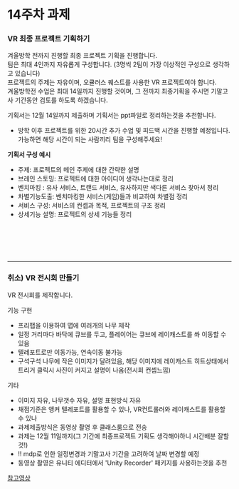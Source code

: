 # 14주차 과제

### VR 최종 프로젝트 기획하기

겨울방학 전까지 진행할 최종 프로젝트 기획을 진행합니다.<br>
팀은 최대 4인까지 자유롭게 구성합니다. (3명씩 2팀이 가장 이상적인 구성으로 생각하고 있습니다)<br>
프로젝트의 주제는 자유이며, 오큘러스 퀘스트를 사용한 VR 프로젝트여야 합니다.<br>
겨울방학전 수업은 최대 14일까지 진행할 것이며, 그 전까지 최종기획을 주시면 기말고사 기간동안 검토를 하도록 하겠습니다.

기획서는 12월 14일까지 제출하며 기획서는 ppt파일로 정리하는것을 추천합니다.

+ 방학 이후 프로젝트를 위한 20시간 추가 수업 및 피드백 시간을 진행할 예정입니다. 가능하면 해당 시간이 되는 사람끼리 팀을 구성해주세요!

<b>기획서 구성 예시</b>

- 주제: 프로젝트의 메인 주제에 대한 간략한 설명
- 브레인 스토밍: 프로젝트에 대한 아이디어 생각나는대로 정리
- 벤치마킹 : 유사 서비스, 트랜드 서비스, 유사하지만 색다른 서비스 찾아서 정리
- 차별기능도출: 벤치마킹한 서비스(게임)들과 비교하여 차별점 정리
- 서비스 구성: 서비스의 컨셉과 목적, 프로젝트의 구조 정리
- 상세기능 설명: 프로젝트의 상세 기능들 정리

<br><br><br><br>

---

### 취소) VR 전시회 만들기

VR 전시회를 제작합니다.

기능 구현
- 프리팹을 이용하여 맵에 여러개의 나무 제작
- 일정 거리마다 바닥에 큐브를 두고, 플레이어는 큐브에 레이캐스트를 쏴 이동할 수 있음
- 텔레포트로만 이동가능, 연속이동 불가능
- 구석구석 나무에 작은 이미지가 달려있음, 해당 이미지에 레이캐스트 히트상태에서 트리거 클릭시 사진이 커지고 설명이 나옴(전시회 컨셉느낌)

기타
- 이미지 자유, 나무갯수 자유, 설명 표현방식 자유
- 채점기준은 앵커 텔레포트를 활용할 수 있나, VR컨트롤러와 레이캐스트를 활용할 수 있나
- 과제제출방식은 동영상 촬영 후 클래스룸으로 전송
- 과제는 12월 11일까지(그 기간에 최종프로젝트 기획도 생각해야하니 시간배분 잘할것!)
- !! mdp로 인한 일정변경과 기말고사 기간을 고려하여 날짜 변경할 예정
- 동영상 촬영은 유니티 에디터에서 'Unity Recorder' 패키지를 사용하는것을 추천

<a href="https://www.youtube.com/watch?v=b-Epe0_fLvk">참고영상</a>
